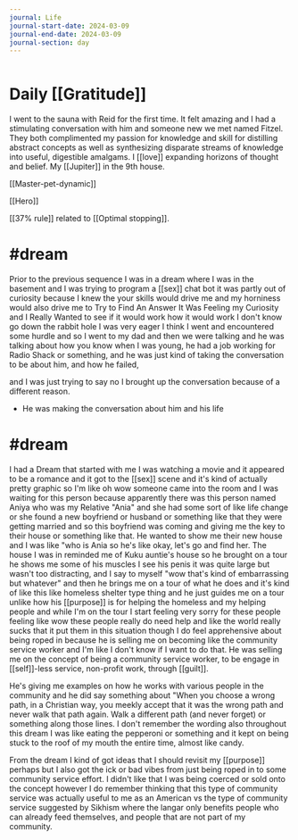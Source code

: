 ```yaml
---
journal: Life
journal-start-date: 2024-03-09
journal-end-date: 2024-03-09
journal-section: day
---
```

```calendar-nav
```

# Daily [[Gratitude]]

I went to the sauna with Reid for the first time. It felt amazing and I had a stimulating conversation with him and someone new we met named Fitzel. They both complimented my passion for knowledge and skill for distilling abstract concepts as well as synthesizing disparate streams of knowledge into useful, digestible amalgams. I [[love]] expanding horizons of thought and belief. My [[Jupiter]] in the 9th house.

[[Master-pet-dynamic]]

[[Hero]]

[[37% rule]] related to [[Optimal stopping]].

# #dream
Prior to the previous sequence I was in a dream where I was in the basement and I was trying to program a [[sex]] chat bot it was partly out of curiosity because I knew the your skills would drive me and my horniness would also drive me to Try to Find An Answer It Was Feeling my Curiosity and I Really Wanted to see if it would work how it would work I don't know go down the rabbit hole I was very eager I think I went and encountered some hurdle and so I went to my dad and then we were talking and he was talking about how you know when I was young, he had a job working for Radio Shack or something, and he was just kind of taking the conversation to be about him, and how he failed, 

and I was just trying to say no I brought up the conversation because of a different reason.
* He was making the conversation about him and his life

# #dream 
I had a Dream that started with me I was watching a movie and it appeared to be a romance and it got to the [[sex]] scene and it's kind of actually pretty graphic so I'm like oh wow someone came into the room and I was waiting for this person because apparently there was this person named Aniya who was my Relative "Ania" and she had some sort of like life change or she found a new boyfriend or husband or something like that they were getting married and so this boyfriend was coming and giving me the key to their house or something like that. He wanted to show me their new house and I was like "who is Ania so he's like okay, let's go and find her. The house I was in reminded me of Kuku auntie's house so he brought on a tour he shows me some of his muscles I see his penis it was quite large but wasn't too distracting, and I say to myself "wow that's kind of embarrassing but whatever" and then he brings me on a tour of what he does and it's kind of like this like homeless shelter type thing and he just guides me on a tour unlike how his [[purpose]] is for helping the homeless and my helping people and while I'm on the tour I start feeling very sorry for these people feeling like wow  these people really do need help and like the world really sucks that it put them in this situation though I do feel apprehensive about being roped in because he is selling me on becoming like the community service worker and I'm like I don't know if I want to do that. He was selling me on the concept of being a community service worker, to be engage in [[self]]-less service, non-profit work, through [[guilt]]. 

He's giving me examples on how he works with various people in the community and he did say something about "When you choose a wrong path, in a Christian way, you meekly accept that it was the wrong path and never walk that path again. Walk a different path (and never forget) or something along those lines. I don't remember the wording also throughout this dream I was like eating the pepperoni or something and it kept on being stuck to the roof of my mouth the entire time, almost like candy. 

From the dream I kind of got ideas that I should revisit my [[purpose]] perhaps but I also got the ick or bad vibes from just being roped in to some community service effort. I didn't like that I was being coerced or sold onto the concept however I do remember thinking that this type of community service was actually useful to me as an American vs the type of community service suggested by Sikhism where the langar only benefits people who can already feed themselves, and people that are not part of my community.


